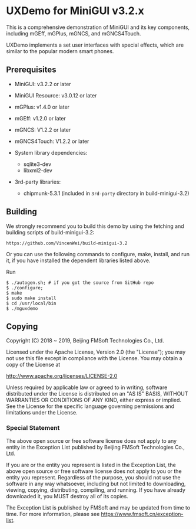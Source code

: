 # UXDemo for MiniGUI v3.2.x

This is a comprehensive demonstration of MiniGUI and its key components,
including mGEff, mGPlus, mGNCS, and mGNCS4Touch.

UXDemo implements a set user interfaces with special effects, which are
similar to the popular modern smart phones.

## Prerequisites

  * MiniGUI: v3.2.2 or later
  * MiniGUI Resource: v3.0.12 or later
  * mGPlus: v1.4.0 or later
  * mGEff: v1.2.0 or later
  * mGNCS: V1.2.2 or later
  * mGNCS4Touch: V1.2.2 or later

  * System library dependencies:
    * sqlite3-dev
    * libxml2-dev

  * 3rd-party libraries:
    * chipmunk-5.3.1 (included in `3rd-party` directory in build-minigui-3.2)

## Building

We strongly recommend you to build this demo by using the fetching and building
scripts of build-minigui-3.2:

    https://github.com/VincenWei/build-minigui-3.2

Or you can use the following commands to configure, make, install, and run it,
if you have installed the dependent libraries listed above.

Run

    $ ./autogen.sh; # if you got the source from GitHub repo
    $ ./configure;
    $ make
    $ sudo make install
    $ cd /usr/local/bin
    $ ./mguxdemo

## Copying

Copyright (C) 2018 ~ 2019, Beijing FMSoft Technologies Co., Ltd.

Licensed under the Apache License, Version 2.0 (the "License");
you may not use this file except in compliance with the License.
You may obtain a copy of the License at

http://www.apache.org/licenses/LICENSE-2.0

Unless required by applicable law or agreed to in writing, software
distributed under the License is distributed on an "AS IS" BASIS,
WITHOUT WARRANTIES OR CONDITIONS OF ANY KIND, either express or implied.
See the License for the specific language governing permissions and
limitations under the License.

### Special Statement

The above open source or free software license does
not apply to any entity in the Exception List published by
Beijing FMSoft Technologies Co., Ltd.

If you are or the entity you represent is listed in the Exception List,
the above open source or free software license does not apply to you
or the entity you represent. Regardless of the purpose, you should not
use the software in any way whatsoever, including but not limited to
downloading, viewing, copying, distributing, compiling, and running.
If you have already downloaded it, you MUST destroy all of its copies.

The Exception List is published by FMSoft and may be updated
from time to time. For more information, please see
<https://www.fmsoft.cn/exception-list>.

